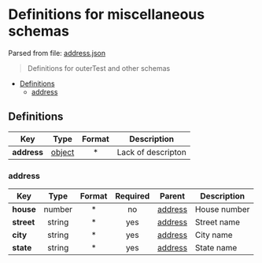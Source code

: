 # __Definitions for miscellaneous schemas__

Parsed from file: [address.json](https://github.com/McCastles/JMC/blob/master/examples/outer/definitions/address.json)
> Definitions for outerTest and other schemas
* [Definitions](#definitions)
	* [address](#address)
## __Definitions__
|Key|Type|Format|Description|
|-|:-:|:-:|-|
|__address__|[object](#address)|*|Lack of descripton|
### __address__
|Key|Type|Format|Required|Parent|Description|
|-|:-:|:-:|:-:|:-:|-|
|__house__|number|*|no|[address](#address)|House number|
|__street__|string|*|yes|[address](#address)|Street name|
|__city__|string|*|yes|[address](#address)|City name|
|__state__|string|*|yes|[address](#address)|State name|